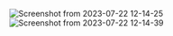 ![Screenshot from 2023-07-22 12-14-25](https://github.com/SainiAditya1/2000321530010/assets/114948505/c8b775e1-2780-47ed-9ec4-3ea781209913)
![Screenshot from 2023-07-22 12-14-39](https://github.com/SainiAditya1/2000321530010/assets/114948505/f284f67d-2630-4e34-9768-bb9e76c6605e)
